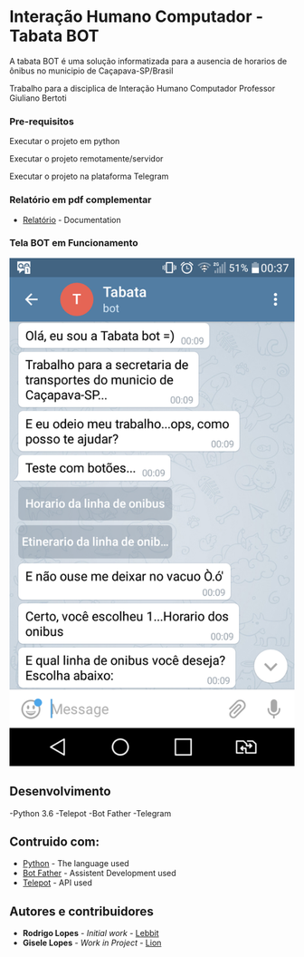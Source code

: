 # Interação Humano Computador - Tabata BOT

A tabata BOT é uma solução informatizada para a ausencia de horarios de
ônibus no municipio de Caçapava-SP/Brasil

Trabalho para a disciplica de Interação Humano Computador
Professor Giuliano Bertoti

### Pre-requisitos

Executar o projeto em python

Executar o projeto remotamente/servidor

Executar o projeto na plataforma Telegram

### Relatório em pdf complementar
* [Relatório](https://github.com/HammerSteinBrain/TabataBot/blob/master/Relatorio_Bot_Onibus.pdf) - Documentation

### Tela BOT em Funcionamento
![alt text](https://github.com/HammerSteinBrain/TabataBot/blob/master/Screenshot.png)

## Desenvolvimento
-Python 3.6
-Telepot
-Bot Father
-Telegram

## Contruido com:

* [Python](https://www.python.org/doc/) - The language used
* [Bot Father](https://telegram.me/BotFather) - Assistent Development used
* [Telepot](https://telepot.readthedocs.io/en/latest/) - API used


## Autores e contribuidores

* **Rodrigo Lopes** - *Initial work* - [Lebbit](https://github.com/hammersteinbrain)
* **Gisele Lopes** - *Work in Project* - [Lion](https://github.com/giselen)



